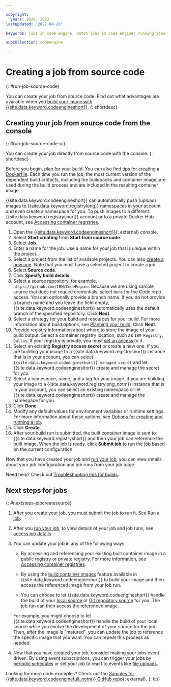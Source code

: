 ```yaml
---

copyright:
  years: 2020, 2022
lastupdated: "2022-04-20"

keywords: jobs in code engine, batch jobs in code engine, running jobs with code engine, creating jobs with code engine, images for jobs in code engine, jobs, job run, environment variables

subcollection: codeengine

---
```


# Creating a job from source code
{: #run-job-source-code}

You can create your job from source code. Find out what advantages are available when you [build your image with {{site.data.keyword.codeengineshort}}](/docs/codeengine?topic=codeengine-faqs#dockerbld-cebuild).
{: shortdesc}



## Creating your job from source code from the console
{: #run-job-source-code-ui}

You can create your job directly from source code with the console. 
{: shortdesc}

Before you begin, [plan for your build](/docs/codeengine?topic=codeengine-plan-build). You can also find [tips for creating a Dockerfile](/docs/codeengine?topic=codeengine-dockerfile). Each time you run the job, the most current version of the dependent build artifacts, including the buildpacks and container image, are used during the build process and are included in the resulting container image.

{{site.data.keyword.codeengineshort}} can automatically push (upload) images to {{site.data.keyword.registrylong}} namespaces in your account and even create a namespace for you. To push images to a different {{site.data.keyword.registryshort}} account or to a private Docker Hub account, see [Accessing container registries](/docs/codeengine?topic=codeengine-add-registry).

1. Open the [{{site.data.keyword.codeengineshort}}](https://cloud.ibm.com/codeengine/overview){: external} console.
2. Select **Start creating** from **Start from source code**.
3. Select **Job**.
4. Enter a name for the job. Use a name for your job that is unique within the project. 
5. Select a project from the list of available projects. You can also [create a new one](/docs/codeengine?topic=codeengine-manage-project#create-a-project). Note that you must have a selected project to create a job.
6. Select **Source code**.
7. Click **Specify build details**.
8. Select a source repository, for example, `https://github.com/IBM/CodeEngine`. Because we are using sample source that does not require credentials, select `None` for the Code repo access. You can optionally provide a branch name. If you do not provide a branch name and you leave the field empty, {{site.data.keyword.codeengineshort}} automatically uses the default branch of the specified repository. Click **Next**. 
9. Select a strategy for your build and resources for your build. For more information about build options, see [Planning your build](/docs/codeengine?topic=codeengine-plan-build). Click **Next**.
10. Provide registry information about where to store the image of your build output. Select a container registry location, such as `IBM Registry, Dallas`. If your registry is private, you must [set up access](/docs/codeengine?topic=codeengine-add-registry) to it.
11. Select an existing **Registry access secret** or create a new one. If you are building your image to a {{site.data.keyword.registryshort}} instance that is in your account, you can select `{{site.data.keyword.codeengineshort}} managed secret` and let {{site.data.keyword.codeengineshort}} create and manage the secret for you.
12. Select a namespace, name, and a tag for your image. If you are building your image to a {{site.data.keyword.registrylong_notm}} instance that is in your account, you can select an existing namespace or let {{site.data.keyword.codeengineshort}} create and manage the namespace for you.
13. Click **Done**.
14. Modify any default values for environment variables or runtime settings. For more information about these options, see [Options for creating and running a job](/docs/codeengine?topic=codeengine-job-plan#job-options).
15. Click **Create**.
16. After your build run is submitted, the built container image is sent to {{site.data.keyword.registryshort}} and then your job can reference the built image. When the job is ready, click **Submit job** to run the job based on the current configuration.  

Now that you have created your job and [run your job](/docs/codeengine?topic=codeengine-run-job), you can view details about your job configuration and job runs from your job page.  


Need help? Check out [Troubleshooting tips for builds](/docs/codeengine?topic=codeengine-troubleshoot-build).



## Next steps for jobs
{: #nextsteps-jobcreatesource}

1. After you create your job, you must submit the job to run it. See [Run a job](/docs/codeengine?topic=codeengine-run-job).

2. After you [run your job](/docs/codeengine?topic=codeengine-run-job), to view details of your job and job runs, see [access job details](/docs/codeengine?topic=codeengine-access-job-details).

3. You can update your job in any of the following ways:

    * By accessing and referencing your existing built container image in a [public registry](/docs/codeengine?topic=codeengine-create-job) or [private registry](/docs/codeengine?topic=codeengine-create-job-private). For more information, see [Accessing container registries](/docs/codeengine?topic=codeengine-add-registry).

    * By using the [build container images](/docs/codeengine?topic=codeengine-build-image) feature available in {{site.data.keyword.codeengineshort}} to build your image and then access the referenced image from your job run.

    * You can choose to let {{site.data.keyword.codeengineshort}} handle the build of your [local source](/docs/codeengine?topic=codeengine-run-job-local-source-code)  or [Git repository source](/docs/codeengine?topic=codeengine-run-job-source-code) for you. The job run can then access the referenced image.

    For example, you might choose to let {{site.data.keyword.codeengineshort}} handle the build of your local source while you evolve the development of your source for the job. Then, after the image is "matured", you can update the job to reference the specific image that you want. You can repeat this process as needed.

4. Now that you have created your job, consider making your jobs event-driven. By using event subscriptions, you can trigger your jobs by [periodic schedules](/docs/codeengine?topic=codeengine-subscribe-cron#eventing-cron-job) or set your job to react to events like [file uploads](/docs/codeengine?topic=codeengine-eventing-cosevent-producer#obstorage_ev_job).


Looking for more code examples? Check out the [Samples for {{site.data.keyword.codeenginefull_notm}} GitHub repo](https://github.com/IBM/CodeEngine){: external}.
{: tip}

